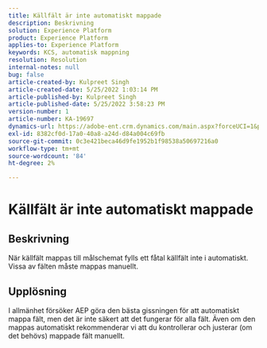 ```yaml
---
title: Källfält är inte automatiskt mappade
description: Beskrivning
solution: Experience Platform
product: Experience Platform
applies-to: Experience Platform
keywords: KCS, automatisk mappning
resolution: Resolution
internal-notes: null
bug: false
article-created-by: Kulpreet Singh
article-created-date: 5/25/2022 1:03:14 PM
article-published-by: Kulpreet Singh
article-published-date: 5/25/2022 3:58:23 PM
version-number: 1
article-number: KA-19697
dynamics-url: https://adobe-ent.crm.dynamics.com/main.aspx?forceUCI=1&pagetype=entityrecord&etn=knowledgearticle&id=c91c2f02-2bdc-ec11-a7b6-0022480b05aa
exl-id: 8382cf0d-17a0-40a8-a24d-d84a004c69fb
source-git-commit: 0c3e421beca46d9fe1952b1f98538a50697216a0
workflow-type: tm+mt
source-wordcount: '84'
ht-degree: 2%

---
```


# Källfält är inte automatiskt mappade

## Beskrivning

När källfält mappas till målschemat fylls ett fåtal källfält inte i automatiskt.
<br>Vissa av fälten måste mappas manuellt.

## Upplösning


I allmänhet försöker AEP göra den bästa gissningen för att automatiskt mappa fält, men det är inte säkert att det fungerar för alla fält. Även om den mappas automatiskt rekommenderar vi att du kontrollerar och justerar (om det behövs) mappade fält manuellt.
